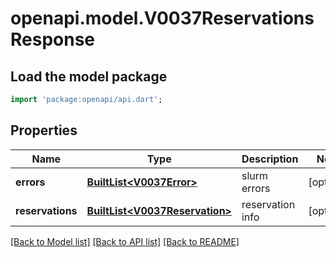 # openapi.model.V0037ReservationsResponse

## Load the model package
```dart
import 'package:openapi/api.dart';
```

## Properties
Name | Type | Description | Notes
------------ | ------------- | ------------- | -------------
**errors** | [**BuiltList&lt;V0037Error&gt;**](V0037Error.md) | slurm errors | [optional] 
**reservations** | [**BuiltList&lt;V0037Reservation&gt;**](V0037Reservation.md) | reservation info | [optional] 

[[Back to Model list]](../README.md#documentation-for-models) [[Back to API list]](../README.md#documentation-for-api-endpoints) [[Back to README]](../README.md)


